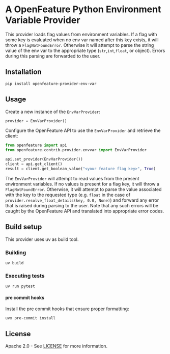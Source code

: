 # A OpenFeature Python Environment Variable Provider

This provider loads flag values from environment variables.
If a flag with some key is evaluated when no env var named after this key exists, it will throw a `FlagNotFoundError`.
Otherwise it will attempt to parse the string value of the env var to the appropriate type (`str`,`int`,`float`, or object).
Errors during this parsing are forwarded to the user.

## Installation

```console
pip install openfeature-provider-env-var
```

## Usage

Create a new instance of the `EnvVarProvider`:

```Python
provider = EnvVarProvider()
```

Configure the OpenFeature API to use the `EnvVarProvider` and retrieve the client:

```Python
from openfeature import api
from openfeature.contrib.provider.envvar import EnvVarProvider

api.set_provider(EnvVarProvider())
client = api.get_client()
result = client.get_boolean_value("<your feature flag key>", True)
```

The `EnvVarProvider` will attempt to read values from the present environment variables.
If no values is present for a flag key, it will throw a `FlagNotFoundError`.
Otherwise, it will attempt to parse the value associated with the key to the requested type (e.g. `float` in the case of
`provider.resolve_float_details(key, 0.0, None)`) and forward any error that is raised during parsing to the user.
Note that any such errors will be caught by the OpenFeature API and translated into appropriate error codes.

## Build setup

This provider uses uv as build tool.

### Building

```shell
uv build
```

### Executing tests

```shell
uv run pytest
```

#### pre commit hooks

Install the pre commit hooks that ensure proper formatting:

```shell
uvx pre-commit install
```

## License

Apache 2.0 - See [LICENSE](./LICENSE) for more information.
